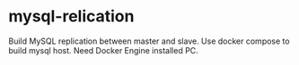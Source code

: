 # mysql-relication
Build MySQL replication between master and slave. Use docker compose to build mysql host. Need Docker Engine installed PC.
